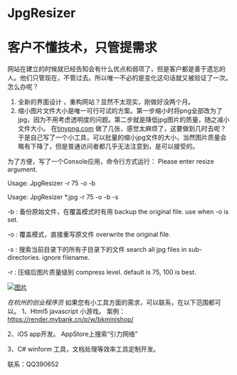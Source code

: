 # JpgResizer

# 客户不懂技术，只管提需求

网站在建立的时候就已经告知会有什么优点和弱项了，但是客户都是善于遗忘的人。他们只管现在，不管过去。所以唯一不必的是变化这句话就又被验证了一次。
怎么办呢？
 1. 全新的界面设计 ，重构网站？显然不太现实，刚做好没两个月。
 2. 缩小图片文件大小是唯一可行可试的方案。第一步缩小时将png全部改为了jpg，因为不用考虑透明度的问题。第二步就是降低jpg图片的质量，随之减小文件大小。
 在[tinypng.com](https://www.tinypng.com) 做了几张，感觉太麻烦了，这要做到几时去呢？
 于是自己写了一个小工具，可以批量的缩小jpg文件的大小，当然图片质量会略有下降了，但是普通访问者都几乎无法注意到，是可以接受的。
 
为了方便，写了一个Console应用，命令行方式运行：
Please enter resize argument.

Usage: JpgResizer <filename> -r 75 -o -b

Usage: JpgResizer *.jpg -r 75 -o -b -s

 -b  : 备份原始文件，在覆盖模式时有用 backup the original file. use when -o is set.
 
 -o  : 覆盖模式，直接重写原文件 overwrite the original file.
 
 -s  : 搜索当前目录下的所有子目录下的文件 search all jpg files in sub-directories. ignore filename.
 
 -r  : 压缩后图片质量级别 compress level. default is 75, 100 is best.
 

 [![图片]( https://img-blog.csdnimg.cn/20210121185149256.png "screencopy")]( https://img-blog.csdnimg.cn/20210121185149256.png)
 
 *在杭州的创业程序员*
 如果您有小工具方面的需求，可以联系，在以下范围都可以。
 1、Html5 javascript 小游戏。 案例：https://render.mybank.cn/p/w/bkminishop/ 
 
 2、iOS app开发。 AppStore上搜索“引力网络”
 
 3、C# winform 工具，文档处理等效率工具定制开发。
 
 联系：QQ390652
